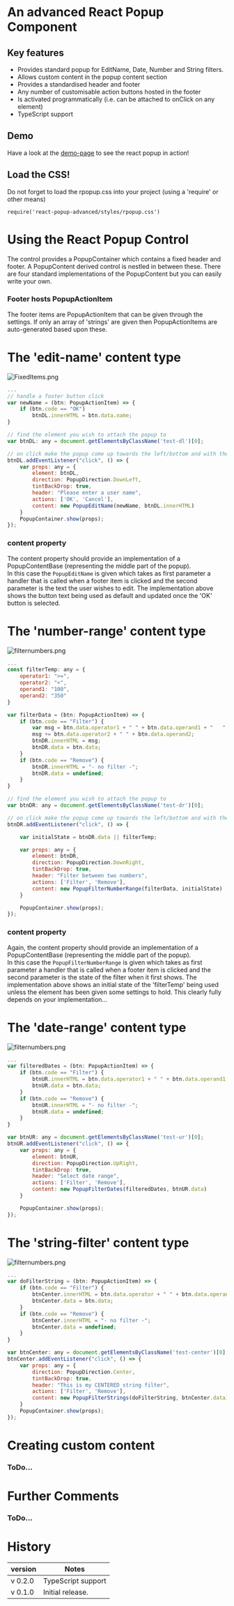 
# An advanced React Popup Component 
## Key features
* Provides standard popup for EditName, Date, Number and String filters.
* Allows custom content in the popup content section
* Provides a standardised header and footer
* Any number of customisable action buttons hosted in the footer 
* Is activated programmatically (i.e. can be attached to onClick on any element)
* TypeScript support

## Demo
Have a look at the [demo-page](http://www.reactpopup.marcelheeremans.com) to see the react popup in action!

## **Load the CSS!**
Do not forget to load the rpopup.css into your project (using a 'require' or other means)

`require('react-popup-advanced/styles/rpopup.css')`

# Using the React Popup Control
The control provides a PopupContainer which contains a fixed header and footer. A PopupContent derived control is nestled in between these. There are four standard implementations of the PopupContent but you can easily write your own.
### Footer hosts PopupActionItem
The footer items are PopupActionItem that can be given through the settings.  If only an array of 'strings' are given then PopupActionItems are auto-generated based upon these.

# The 'edit-name' content type 

![FixedItems.png](http://www.marcelheeremans.com/reactpopup/pics/editname.PNG)
```javascript
...
// handle a footer button click
var newName = (btn: PopupActionItem) => {
    if (btn.code == "OK")
        btnDL.innerHTML = btn.data.name;
}

// find the element you wish to attach the popup to
var btnDL: any = document.getElementsByClassName('test-dl')[0];

// on click make the popup come up towards the left/bottom and with the following settings...
btnDL.addEventListener("click", () => {
    var props: any = {
        element: btnDL,
        direction: PopupDirection.DownLeft,
        tintBackDrop: true,
        header: "Please enter a user name",
        actions: ['OK', 'Cancel'],
        content: new PopupEditName(newName, btnDL.innerHTML)
    }
    PopupContainer.show(props);
});
```

### content property
The content property should provide an implementation of a PopupContentBase (representing the middle part of the popup).  
In this case the `PopupEditName` is given which takes as first parameter a handler that is called when a footer item is clicked and the second parameter is the text the user wishes to edit.
The implementation above shows the button text being used as default and updated once the 'OK' button is selected.



# The 'number-range' content type 

![filternumbers.png](http://www.marcelheeremans.com/reactpopup/pics/number-range-filter.PNG)
```javascript
...
const filterTemp: any = {
    operator1: ">=",
    operator2: "<",
    operand1: "100",
    operand2: "350"
}

var filterData = (btn: PopupActionItem) => {
    if (btn.code == "Filter") {
        var msg = btn.data.operator1 + " " + btn.data.operand1 + "   ";
        msg += btn.data.operator2 + " " + btn.data.operand2;
        btnDR.innerHTML = msg;
        btnDR.data = btn.data;
    }
    if (btn.code == "Remove") {
        btnDR.innerHTML = "- no filter -";
        btnDR.data = undefined;
    }
}

// find the element you wish to attach the popup to
var btnDR: any = document.getElementsByClassName('test-dr')[0];

// on click make the popup come up towards the left/bottom and with the following settings...
btnDR.addEventListener("click", () => {

    var initialState = btnDR.data || filterTemp;

    var props: any = {
        element: btnDR,
        direction: PopupDirection.DownRight,
        tintBackDrop: true,
        header: "Filter between two numbers",
        actions: ['Filter', 'Remove'],
        content: new PopupFilterNumberRange(filterData, initialState)
    }

    PopupContainer.show(props);
});
```

### content property
Again, the content property should provide an implementation of a PopupContentBase (representing the middle part of the popup).  
In this case the `PopupFilterNumberRange` is given which takes as first parameter a handler that is called when a footer item is clicked and the second parameter is the state of the filter when it first shows.
The implementation above shows an initial state of the 'filterTemp' being used unless the element has been given some settings to hold. This clearly fully depends on your implementation...



# The 'date-range' content type 

![filternumbers.png](http://www.marcelheeremans.com/reactpopup/pics/date-range-filter.PNG)
```javascript
...
var filteredDates = (btn: PopupActionItem) => {
    if (btn.code == "Filter") {
        btnUR.innerHTML = btn.data.operator1 + " " + btn.data.operand1;
        btnUR.data = btn.data;
    }
    if (btn.code == "Remove") {
        btnUR.innerHTML = "- no filter -";
        btnUR.data = undefined;
    }
}

var btnUR: any = document.getElementsByClassName('test-ur')[0];
btnUR.addEventListener("click", () => {
    var props: any = {
        element: btnUR,
        direction: PopupDirection.UpRight,
        tintBackDrop: true,
        header: "Select date range",
        actions: ['Filter', 'Remove'],
        content: new PopupFilterDates(filteredDates, btnUR.data)
    }

    PopupContainer.show(props);
});
```


# The 'string-filter' content type 

![filternumbers.png](http://www.marcelheeremans.com/reactpopup/pics/string-filter.PNG)
```javascript
...
var doFilterString = (btn: PopupActionItem) => {
    if (btn.code == "Filter") {
        btnCenter.innerHTML = btn.data.operator + " " + btn.data.operand
        btnCenter.data = btn.data;
    }
    if (btn.code == "Remove") {
        btnCenter.innerHTML = "- no filter -";
        btnCenter.data = undefined;
    }
}

var btnCenter: any = document.getElementsByClassName('test-center')[0];
btnCenter.addEventListener("click", () => {
    var props: any = {
        direction: PopupDirection.Center,
        tintBackDrop: true,
        header: "This is my CENTERED string filter",
        actions: ['Filter', 'Remove'],
        content: new PopupFilterStrings(doFilterString, btnCenter.data)
    }
    PopupContainer.show(props);
});
```

# Creating custom content
### ToDo...

# Further Comments
### ToDo...


# History

|version | Notes |
| ---- | ------ |
v 0.2.0 | TypeScript support
v 0.1.0 | Initial release.


